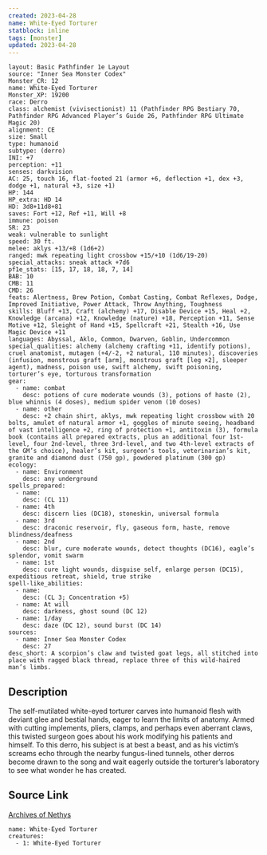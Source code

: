```yaml
---
created: 2023-04-28
name: White-Eyed Torturer
statblock: inline
tags: [monster]
updated: 2023-04-28
---
```

```statblock
layout: Basic Pathfinder 1e Layout
source: "Inner Sea Monster Codex"
Monster_CR: 12
name: White-Eyed Torturer
Monster_XP: 19200
race: Derro
class: alchemist (vivisectionist) 11 (Pathfinder RPG Bestiary 70, Pathfinder RPG Advanced Player’s Guide 26, Pathfinder RPG Ultimate Magic 20)
alignment: CE
size: Small
type: humanoid
subtype: (derro)
INI: +7
perception: +11
senses: darkvision
AC: 25, touch 16, flat-footed 21 (armor +6, deflection +1, dex +3, dodge +1, natural +3, size +1)
HP: 144
HP_extra: HD 14
HD: 3d8+11d8+81
saves: Fort +12, Ref +11, Will +8
immune: poison
SR: 23
weak: vulnerable to sunlight
speed: 30 ft.
melee: aklys +13/+8 (1d6+2)
ranged: mwk repeating light crossbow +15/+10 (1d6/19-20)
special_attacks: sneak attack +7d6
pf1e_stats: [15, 17, 18, 18, 7, 14]
BAB: 10
CMB: 11
CMD: 26
feats: Alertness, Brew Potion, Combat Casting, Combat Reflexes, Dodge, Improved Initiative, Power Attack, Throw Anything, Toughness
skills: Bluff +13, Craft (alchemy) +17, Disable Device +15, Heal +2, Knowledge (arcana) +12, Knowledge (nature) +18, Perception +11, Sense Motive +12, Sleight of Hand +15, Spellcraft +21, Stealth +16, Use Magic Device +11
languages: Abyssal, Aklo, Common, Dwarven, Goblin, Undercommon
special_qualities: alchemy (alchemy crafting +11, identify potions), cruel anatomist, mutagen (+4/-2, +2 natural, 110 minutes), discoveries (infusion, monstrous graft [arm], monstrous graft [leg ×2], sleeper agent), madness, poison use, swift alchemy, swift poisoning, torturer’s eye, torturous transformation
gear:
  - name: combat
    desc: potions of cure moderate wounds (3), potions of haste (2), blue whinnis (4 doses), medium spider venom (10 doses)
  - name: other
    desc: +2 chain shirt, aklys, mwk repeating light crossbow with 20 bolts, amulet of natural armor +1, goggles of minute seeing, headband of vast intelligence +2, ring of protection +1, antitoxin (3), formula book (contains all prepared extracts, plus an additional four 1st-level, four 2nd-level, three 3rd-level, and two 4th-level extracts of the GM’s choice), healer’s kit, surgeon’s tools, veterinarian’s kit, granite and diamond dust (750 gp), powdered platinum (300 gp)
ecology:
  - name: Environment
    desc: any underground
spells_prepared:
  - name:
    desc: (CL 11)
  - name: 4th
    desc: discern lies (DC18), stoneskin, universal formula
  - name: 3rd
    desc: draconic reservoir, fly, gaseous form, haste, remove blindness/deafness
  - name: 2nd
    desc: blur, cure moderate wounds, detect thoughts (DC16), eagle’s splendor, vomit swarm
  - name: 1st
    desc: cure light wounds, disguise self, enlarge person (DC15), expeditious retreat, shield, true strike
spell-like_abilities:
  - name:
    desc: (CL 3; Concentration +5)
  - name: At will
    desc: darkness, ghost sound (DC 12)
  - name: 1/day
    desc: daze (DC 12), sound burst (DC 14)
sources:
  - name: Inner Sea Monster Codex
    desc: 27
desc_short: A scorpion’s claw and twisted goat legs, all stitched into place with ragged black thread, replace three of this wild-haired man’s limbs.
```
## Description
The self-mutilated white-eyed torturer carves into humanoid flesh with deviant glee and bestial hands, eager to learn the limits of anatomy. Armed with cutting implements, pliers, clamps, and perhaps even aberrant claws, this twisted surgeon goes about his work modifying his patients and himself. To this derro, his subject is at best a beast, and as his victim’s screams echo through the nearby fungus-lined tunnels, other derros become drawn to the song and wait eagerly outside the torturer’s laboratory to see what wonder he has created.
## Source Link
[Archives of Nethys](https://aonprd.com/MonsterDisplay.aspx?ItemName=White-Eyed%20Torturer)
```encounter-table
name: White-Eyed Torturer
creatures:
  - 1: White-Eyed Torturer
```
